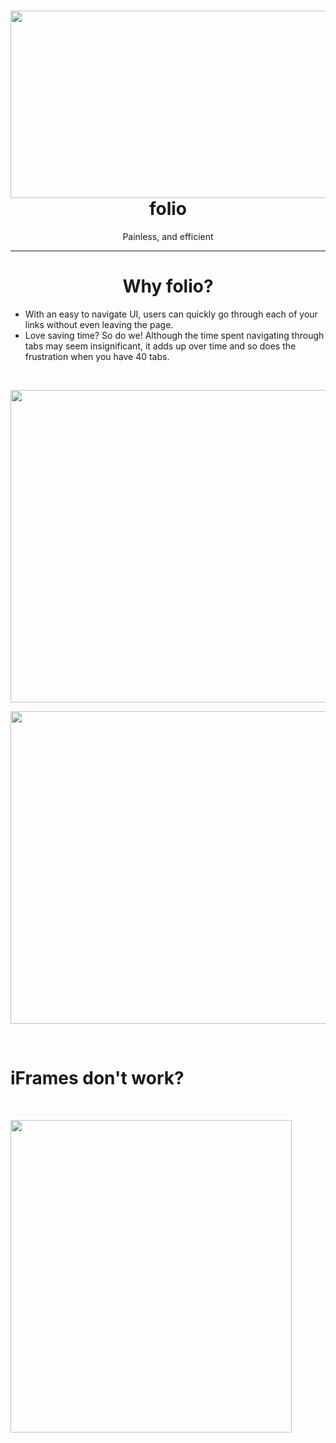 <h1 style="text-align: center;"><strong><img src="https://imgur.com/a/Ej01uwO" alt="" width="700" height="300" />folio</strong></h1>
<p style="text-align: center;"><strong><span style="font-weight: 400;">Painless, and efficient</span></strong></p>
<hr />
<h1 style="text-align: center;"><strong>Why folio?</strong></h1>
<ul>
<li style="font-weight: 400; text-align: left;"><span style="font-weight: 400;">With an easy to navigate UI, users can quickly go through each of your links without even leaving the page.</span></li>
<li style="font-weight: 400; text-align: left;"><span style="font-weight: 400;">Love saving time? So do we! Although the time spent navigating through tabs may seem insignificant, it adds up over time and so does the frustration when you have 40 tabs.</span></li>
</ul>
<p>&nbsp;</p>
<p><span style="font-weight: 400;"><img src="https://i.imgur.com/YHh9Rq8.png" width="900" height="500 alt=" /></span></p>
<p><span style="font-weight: 400;"><img src="https://i.imgur.com/34kAZt1.gif" width="900" height="500 alt=" /></span></p>
<br>
<h1><strong>iFrames don't work?</strong></h1>
<br>

<p><span style="font-weight: 400;"><img src="https://i.imgur.com/Lctt3qr.gif" width="450" height="500 alt=" /></span></p>
